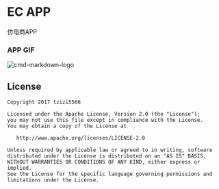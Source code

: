 # EC APP
仿电商APP
### APP GIF
![cmd-markdown-logo](https://github.com/tzizi5566/FastEC/blob/master/image/ec_app.gif)

## License ##
``````
Copyright 2017 tzizi5566

Licensed under the Apache License, Version 2.0 (the "License");
you may not use this file except in compliance with the License.
You may obtain a copy of the License at

   http://www.apache.org/licenses/LICENSE-2.0

Unless required by applicable law or agreed to in writing, software
distributed under the License is distributed on an "AS IS" BASIS,
WITHOUT WARRANTIES OR CONDITIONS OF ANY KIND, either express or implied.
See the License for the specific language governing permissions and
limitations under the License.
``````
